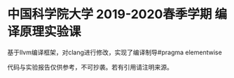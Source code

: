 # 中国科学院大学 2019-2020春季学期 编译原理实验课

基于llvm编译框架，对clang进行修改，实现了编译制导#pragma elementwise 

代码与实验报告仅供参考，不可抄袭。若有引用请注明来源。

